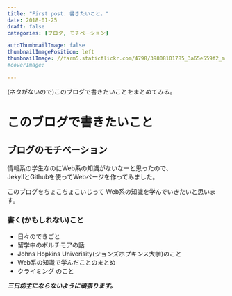 ```yaml
---
title: "First post. 書きたいこと。"
date: 2018-01-25
draft: false
categories: [ブログ, モチベーション]

autoThumbnailImage: false
thumbnailImagePosition: left
thumbnailImage: //farm5.staticflickr.com/4798/39808101785_3a65e559f2_m.jpg
#coverImage:

---
```


(ネタがないので)このブログで書きたいことをまとめてみる。  

<!--more-->

# このブログで書きたいこと
<!-- toc -->

## ブログのモチベーション

情報系の学生なのにWeb系の知識がないなーと思ったので、  
JekyllとGithubを使ってWebページを作ってみました。

このブログをちょこちょこいじって
Web系の知識を学んでいきたいと思います。

### 書く(かもしれない)こと

- 日々のできごと
- 留学中のボルチモアの話
- Johns Hopkins Univerisity(ジョンズホプキンス大学)のこと
- Web系の知識で学んだことのまとめ
- クライミング のこと


***三日坊主にならないように頑張ります。***
